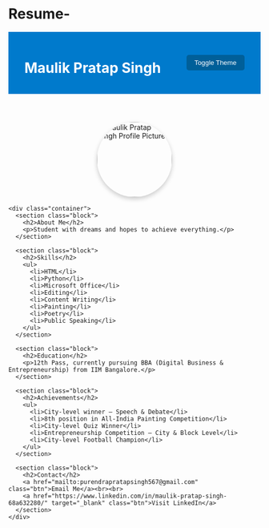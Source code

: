 # Resume-



<!DOCTYPE html>
<html lang="en">
<head>
  <meta charset="UTF-8" />
  <meta name="viewport" content="width=device-width, initial-scale=1.0" />
  <meta name="description" content="Portfolio of Maulik Pratap Singh - BBA Student, Digital Entrepreneur, and Creative Enthusiast." />
  <title>Maulik Pratap Singh | Portfolio</title>
  <style>
    :root {
      --lilac: #c8a2c8;
      --bright-blue: #007acc;
      --hover-blue: #005f99;
      --dark-bg: #121212;
      --light-bg: #fdfdff;
      --dark-text: #f5f5f5;
      --light-text: #222;
      --card-bg: #ffffff;
      --card-dark-bg: #1f1f1f;
    }

    body {
      margin: 0;
      font-family: 'Segoe UI', sans-serif;
      background-color: var(--light-bg);
      color: var(--light-text);
      transition: background 0.3s, color 0.3s;
    }

    header {
      background: var(--bright-blue);
      color: white;
      padding: 1rem 2rem;
      display: flex;
      justify-content: space-between;
      align-items: center;
    }

    .toggle {
      background-color: var(--hover-blue);
      color: white;
      border: none;
      padding: 0.5rem 1rem;
      cursor: pointer;
      border-radius: 5px;
    }

    .profile {
      display: flex;
      flex-direction: column;
      align-items: center;
      margin: 2rem auto 1rem;
    }

    .profile img {
      width: 150px;
      height: 150px;
      border-radius: 50%;
      object-fit: cover;
      box-shadow: 0 4px 10px rgba(0,0,0,0.2);
    }

    .container {
      max-width: 1000px;
      margin: 0 auto;
      padding: 1rem;
      display: grid;
      gap: 2rem;
    }

    .block {
      background: var(--card-bg);
      padding: 1.5rem;
      border-radius: 10px;
      box-shadow: 0 4px 10px rgba(0,0,0,0.1);
      transition: background 0.3s, color 0.3s;
    }

    h2 {
      color: var(--bright-blue);
      transition: color 0.3s;
    }

    h2:hover {
      color: var(--hover-blue);
    }

    ul {
      padding-left: 1.2rem;
    }

    li {
      margin-bottom: 0.5rem;
    }

    .btn {
      display: inline-block;
      margin-top: 0.5rem;
      padding: 0.5rem 1rem;
      background-color: var(--bright-blue);
      color: white;
      text-decoration: none;
      border-radius: 5px;
      transition: background 0.3s;
    }

    .btn:hover {
      background-color: var(--hover-blue);
    }

    /* Dark Mode Styles */
    .dark {
      background-color: var(--dark-bg);
      color: var(--dark-text);
    }

    .dark header {
      background: var(--lilac);
    }

    .dark .block {
      background: var(--card-dark-bg);
    }

    .dark h2 {
      color: var(--lilac);
    }

    .dark h2:hover {
      color: var(--bright-blue);
    }

    .dark .btn {
      background-color: var(--lilac);
    }

    .dark .btn:hover {
      background-color: var(--bright-blue);
    }
  </style>
</head>
<body>
  <header>
    <h1>Maulik Pratap Singh</h1>
    <button class="toggle" onclick="toggleTheme()">Toggle Theme</button>
  </header>

  <main>
    <section class="profile">
      <img src="profile.jpg" alt="Maulik Pratap Singh Profile Picture">
    </section>

    <div class="container">
      <section class="block">
        <h2>About Me</h2>
        <p>Student with dreams and hopes to achieve everything.</p>
      </section>

      <section class="block">
        <h2>Skills</h2>
        <ul>
          <li>HTML</li>
          <li>Python</li>
          <li>Microsoft Office</li>
          <li>Editing</li>
          <li>Content Writing</li>
          <li>Painting</li>
          <li>Poetry</li>
          <li>Public Speaking</li>
        </ul>
      </section>

      <section class="block">
        <h2>Education</h2>
        <p>12th Pass, currently pursuing BBA (Digital Business & Entrepreneurship) from IIM Bangalore.</p>
      </section>

      <section class="block">
        <h2>Achievements</h2>
        <ul>
          <li>City-level winner – Speech & Debate</li>
          <li>8th position in All-India Painting Competition</li>
          <li>City-level Quiz Winner</li>
          <li>Entrepreneurship Competition – City & Block Level</li>
          <li>City-level Football Champion</li>
        </ul>
      </section>

      <section class="block">
        <h2>Contact</h2>
        <a href="mailto:purendrapratapsingh567@gmail.com" class="btn">Email Me</a><br><br>
        <a href="https://www.linkedin.com/in/maulik-pratap-singh-68a632280/" target="_blank" class="btn">Visit LinkedIn</a>
      </section>
    </div>
  </main>

  <script>
    function toggleTheme() {
      document.body.classList.toggle('dark');
    }
  </script>
</body>
</html>



